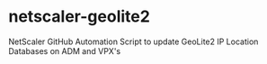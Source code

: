 # netscaler-geolite2
NetScaler GitHub Automation Script to update GeoLite2 IP Location Databases on ADM and VPX's
